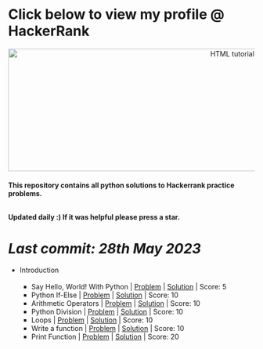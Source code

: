 <!DOCTYPE html>
<html>
 
<body>

<h1>Click below to view my profile @ HackerRank</h1>

<p></p>

 <a align="center" href="https://www.hackerrank.com/Manoj_Suresh?hr_r=1"><img src="https://camo.githubusercontent.com/49e713e1463692beaff7b552eb60511454485659f6131286eeab9db84e91840a/68747470733a2f2f69302e77702e636f6d2f6772616473696e67616d65732e636f6d2f77702d636f6e74656e742f75706c6f6164732f323031362f30352f3835363737315f3636383232343035333139373834315f313934333639393030395f6f2e706e67" alt="HTML tutorial" style="width:900px;height:250px;"></a>
 
 <h4>This repository contains all python solutions to Hackerrank practice problems.<br><br>

  Updated daily :) If it was helpful please press a star.</h4>
 
 <h1><i><b>Last commit: 28th May 2023</b></i></h1>
 <ul>
<li>Introduction
<ul type="square"><br>
  <li>Say Hello, World! With Python | <a href="https://www.hackerrank.com/challenges/py-hello-world/problem">Problem</a> | <a href="https://github.com/manojscoder/HackerRank_Python/blob/main/Introduction/Say%20%22Hello%2C%20World!%22%20With%20Python.py">Solution</a> | Score: 5
</li>
  <li>Python If-Else | <a href="https://www.hackerrank.com/challenges/py-if-else/problem">Problem</a> | <a href="https://github.com/manojscoder/HackerRank_Python/blob/main/Introduction/Python%20If-Else.py">Solution</a> | Score: 10
</li>
<li>Arithmetic Operators | <a href="https://www.hackerrank.com/challenges/python-arithmetic-operators/problem">Problem</a> | <a href="https://github.com/manojscoder/HackerRank_Python/blob/main/Introduction/Arithmetic%20Operators.py">Solution</a> | Score: 10
</li>
<li>Python Division | <a href="https://www.hackerrank.com/challenges/python-division/problem">Problem</a> | <a href="https://github.com/manojscoder/HackerRank_Python/blob/main/Introduction/Python%3A%20Division.py">Solution</a> | Score: 10
</li>
<li>Loops | <a href="https://www.hackerrank.com/challenges/python-loops/problem">Problem</a> | <a href="https://github.com/manojscoder/HackerRank_Python/blob/main/Introduction/Loops.py">Solution</a> | Score: 10
</li>
<li>Write a function | <a href="https://www.hackerrank.com/challenges/write-a-function/problem">Problem</a> | <a href="https://github.com/manojscoder/HackerRank_Python/blob/main/Introduction/Write%20a%20function.py">Solution</a> | Score: 10
</li>
<li>Print Function | <a href="https://www.hackerrank.com/challenges/python-print/problem">Problem</a> | <a href="https://github.com/manojscoder/HackerRank_Python/blob/main/Introduction/Print%20Function.py">Solution</a> | Score: 20
</li>
</ul>
</li>
</ul>

</body>
</html>
